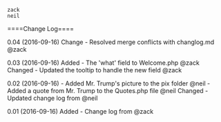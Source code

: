     zack
    neil

====Change Log====

0.04 (2016-09-16)
Change
    - Resolved merge conflicts with changlog.md @zack

0.03 (2016-09-16)
Added
    - The 'what' field to Welcome.php @zack
Changed
    - Updated the tooltip to handle the new field @zack

0.02 (2016-09-16)
    - Added Mr. Trump's picture to the pix folder @neil
    - Added a quote from Mr. Trump to the Quotes.php file @neil
Changed
    -Updated change log from @neil

0.01 (2016-09-16)
Added
    - Change log from @zack
